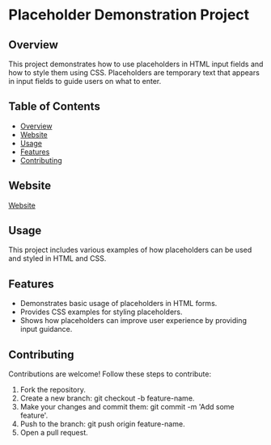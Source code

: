 
# Placeholder Demonstration Project

## Overview

This project demonstrates how to use placeholders in HTML input fields and how to style them using CSS. Placeholders are temporary text that appears in input fields to guide users on what to enter.

## Table of Contents

- [Overview](#overview)
- [Website](#website)
- [Usage](#usage)
- [Features](#features)
- [Contributing](#contributing)


## Website

[Website](https://devender-008.github.io/Placeholder-Demo/)



## Usage

This project includes various examples of how placeholders can be used and styled in HTML and CSS.

## Features

- Demonstrates basic usage of placeholders in HTML forms.
- Provides CSS examples for styling placeholders.
- Shows how placeholders can improve user experience by providing input guidance.

  
## Contributing 
Contributions are welcome! Follow these steps to contribute:

1. Fork the repository.
2. Create a new branch: git checkout -b feature-name.
3. Make your changes and commit them: git commit -m 'Add some feature'.
4. Push to the branch: git push origin feature-name.
5. Open a pull request.
